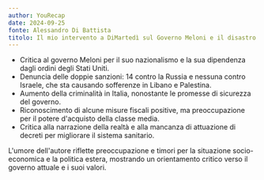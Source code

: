 ```yaml
---
author: YouRecap
date: 2024-09-25
fonte: Alessandro Di Battista
titolo: Il mio intervento a DiMartedì sul Governo Meloni e il disastro in Libano
---
```


- Critica al governo Meloni per il suo nazionalismo e la sua dipendenza dagli ordini degli Stati Uniti.
- Denuncia delle doppie sanzioni: 14 contro la Russia e nessuna contro Israele, che sta causando sofferenze in Libano e Palestina.
- Aumento della criminalità in Italia, nonostante le promesse di sicurezza del governo.
- Riconoscimento di alcune misure fiscali positive, ma preoccupazione per il potere d'acquisto della classe media.
- Critica alla narrazione della realtà e alla mancanza di attuazione di decreti per migliorare il sistema sanitario.

L'umore dell'autore riflette preoccupazione e timori per la situazione socio-economica e la politica estera, mostrando un orientamento critico verso il governo attuale e i suoi valori.

